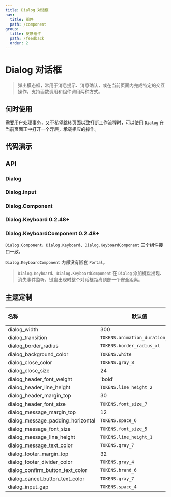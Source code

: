 ```yaml
---
title: Dialog 对话框
nav:
  title: 组件
  path: /component
group:
  title: 反馈组件
  path: /feedback
  order: 2
---
```


# Dialog 对话框

> 弹出模态框，常用于消息提示、消息确认，或在当前页面内完成特定的交互操作，支持函数调用和组件调用两种方式。

## 何时使用

需要用户处理事务，又不希望跳转页面以致打断工作流程时，可以使用 `Dialog` 在当前页面正中打开一个浮层，承载相应的操作。

## 代码演示

<code src="./__fixtures__/base.tsx"></code>

<code src="./__fixtures__/input.tsx"></code>

<code src="./__fixtures__/other.tsx"></code>

<code src="./__fixtures__/keyboard.tsx"></code>

## API

### Dialog

<API hideTitle src="./dialog-method.tsx"></API>

### Dialog.input

<API hideTitle src="./dialog-input.tsx"></API>

### Dialog.Component

### Dialog.Keyboard <Badge>0.2.48+</Badge>

### Dialog.KeyboardComponent <Badge>0.2.48+</Badge>

`Dialog.Component`、`Dialog.Keyboard`、`Dialog.KeyboardComponent` 三个组件接口一致。

`Dialog.KeyboardComponent` 内部没有嵌套 `Portal`。

> `Dialog.Keyboard`、`Dialog.KeyboardComponent` 在 `Dialog` 添加键盘出现、消失事件监听，键盘出现时整个对话框距离顶部一个安全距离。

<API hideTitle src="./dialog.tsx"></API>

## 主题定制

| 名称                              | 默认值                           | 描述 |
| :-------------------------------- | -------------------------------- | ---- |
| dialog_width                      | 300                              | -    |
| dialog_transition                 | `TOKENS.animation_duration_base` | -    |
| dialog_border_radius              | `TOKENS.border_radius_xl`        | -    |
| dialog_background_color           | `TOKENS.white`                   | -    |
| dialog_close_color                | `TOKENS.gray_8`                  | -    |
| dialog_close_size                 | 24                               | -    |
| dialog_header_font_weight         | 'bold'                           | -    |
| dialog_header_line_height         | `TOKENS.line_height_2`           | -    |
| dialog_header_margin_top          | 30                               | -    |
| dialog_header_font_size           | `TOKENS.font_size_7`             | -    |
| dialog_message_margin_top         | 12                               | -    |
| dialog_message_padding_horizontal | `TOKENS.space_6`                 | -    |
| dialog_message_font_size          | `TOKENS.font_size_5`             | -    |
| dialog_message_line_height        | `TOKENS.line_height_1`           | -    |
| dialog_message_text_color         | `TOKENS.gray_7`                  | -    |
| dialog_footer_margin_top          | 32                               | -    |
| dialog_footer_divider_color       | `TOKENS.gray_4`                  | -    |
| dialog_confirm_button_text_color  | `TOKENS.brand_6`                 | -    |
| dialog_cancel_button_text_color   | `TOKENS.gray_7`                  | -    |
| dialog_input_gap                  | `TOKENS.space_4`                 | -    |
